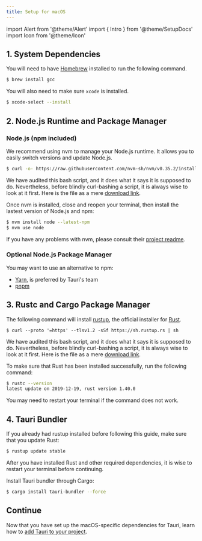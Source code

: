 ```yaml
---
title: Setup for macOS
---
```


import Alert from '@theme/Alert'
import { Intro } from '@theme/SetupDocs'
import Icon from '@theme/Icon'

<Intro />

## 1. System Dependencies&nbsp;<Icon title="alert" color="danger"/>


You will need to have <a href="https://brew.sh/" target="_blank">Homebrew</a> installed to run the following command.

```sh
$ brew install gcc
```

You will also need to make sure `xcode` is installed.

```sh
$ xcode-select --install
```

## 2. Node.js Runtime and Package Manager&nbsp;<Icon title="control-skip-forward" color="warning"/>

### Node.js (npm included)

We recommend using nvm to manage your Node.js runtime. It allows you to easily switch versions and update Node.js.

```sh
$ curl -o- https://raw.githubusercontent.com/nvm-sh/nvm/v0.35.2/install.sh | bash
```

<Alert title="Note">
We have audited this bash script, and it does what it says it is supposed to do. Nevertheless, before blindly curl-bashing a script, it is always wise to look at it first. Here is the file as a mere <a href="https://raw.githubusercontent.com/nvm-sh/nvm/v0.35.2/install.sh" target="_blank">download link</a>.
</Alert>

Once nvm is installed, close and reopen your terminal, then install the lastest version of Node.js and npm:

```sh
$ nvm install node --latest-npm
$ nvm use node
```

If you have any problems with nvm, please consult their <a href="https://github.com/nvm-sh/nvm">project readme</a>.

### Optional Node.js Package Manager

You may want to use an alternative to npm:

- <a href="https://yarnpkg.com/getting-started" target="_blank">Yarn</a>, is preferred by Tauri's team
- <a href="https://pnpm.js.org/en/installation" target="_blank">pnpm</a>

## 3. Rustc and Cargo Package Manager&nbsp;<Icon title="control-skip-forward" color="warning"/>

The following command will install <a href="https://rustup.rs/" target="_blank">rustup</a>, the official installer for <a href="https://www.rust-lang.org/" target="_blank">Rust</a>.

```
$ curl --proto '=https' --tlsv1.2 -sSf https://sh.rustup.rs | sh
```

<Alert title="Note">
We have audited this bash script, and it does what it says it is supposed to do. Nevertheless, before blindly curl-bashing a script, it is always wise to look at it first. Here is the file as a mere <a href="https://sh.rustup.rs" target="_blank">download link</a>.
</Alert>

To make sure that Rust has been installed successfully, run the following command:

```sh
$ rustc --version
latest update on 2019-12-19, rust version 1.40.0
```

You may need to restart your terminal if the command does not work.

## 4. Tauri Bundler&nbsp;<Icon title="alert" color="danger"/>

If you already had rustup installed before following this guide, make sure that you update Rust:

```sh
$ rustup update stable
```

After you have installed Rust and other required dependencies, it is wise to restart your terminal before continuing.

Install Tauri bundler through Cargo:

```sh
$ cargo install tauri-bundler --force
```

## Continue

Now that you have set up the macOS-specific dependencies for Tauri, learn how to [add Tauri to your project](/docs/usage/development/integration).
